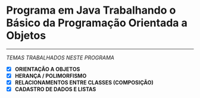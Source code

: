 # Programa em Java Trabalhando o Básico da Programação Orientada a Objetos 
 _________________________________________________________________

 
*TEMAS TRABALHADOS NESTE PROGRAMA*

- [x] **ORIENTAÇÃO A OBJETOS**
- [x] **HERANÇA / POLIMORFISMO**
- [x] **RELACIONAMENTOS ENTRE CLASSES (COMPOSIÇÃO)**
- [x] **CADASTRO DE DADOS E LISTAS**
